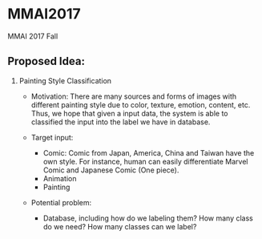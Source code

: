 # MMAI2017
MMAI 2017 Fall

## Proposed Idea:
1. Painting Style Classification
	- Motivation:
	There are many sources and forms of images with different painting style due to color, texture, emotion, content, etc. Thus, we hope that given a input data, the system is able to classified the input into the label we have in database. 

	- Target input:
		- Comic: Comic from Japan, America, China and Taiwan have the own style. For instance, human can easily differentiate Marvel Comic and Japanese Comic (One piece).
		- Animation
		- Painting

	- Potential problem:
		- Database, including how do we labeling them? How many class do we need? How many classes can we label?




